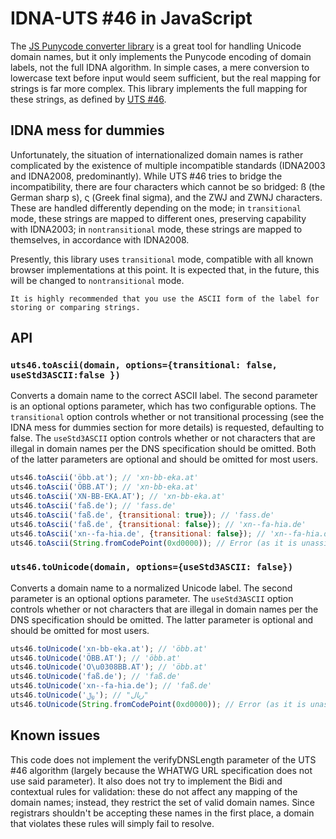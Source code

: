 # IDNA-UTS #46 in JavaScript

The [JS Punycode converter library](https://github.com/bestiejs/punycode.js/) is
a great tool for handling Unicode domain names, but it only implements the
Punycode encoding of domain labels, not the full IDNA algorithm. In simple
cases, a mere conversion to lowercase text before input would seem sufficient,
but the real mapping for strings is far more complex. This library implements
the full mapping for these strings, as defined by
[UTS #46](http://unicode.org/reports/tr46/).


## IDNA mess for dummies

Unfortunately, the situation of internationalized domain names is rather
complicated by the existence of multiple incompatible standards (IDNA2003 and
IDNA2008, predominantly). While UTS #46 tries to bridge the incompatibility,
there are four characters which cannot be so bridged: ß (the German sharp s),
ς (Greek final sigma), and the ZWJ and ZWNJ characters. These are handled
differently depending on the mode; in ``transitional`` mode, these strings are
mapped to different ones, preserving capability with IDNA2003; in
``nontransitional`` mode, these strings are mapped to themselves, in accordance
with IDNA2008.

Presently, this library uses ``transitional`` mode, compatible with all known
browser implementations at this point. It is expected that, in the future, this
will be changed to ``nontransitional`` mode.

`It is highly recommended that you use the ASCII form of the label for storing
or comparing strings.`

## API

### `uts46.toAscii(domain, options={transitional: false, useStd3ASCII:false })`

Converts a domain name to the correct ASCII label. The second parameter is an
optional options parameter, which has two configurable options. The
`transitional` option controls whether or not transitional processing (see the
IDNA mess for dummies section for more details) is requested, defaulting to
false. The `useStd3ASCII` option controls whether or not characters that are
illegal in domain names per the DNS specification should be omitted. Both of the
latter parameters are optional and should be omitted for most users.

```js
uts46.toAscii('öbb.at'); // 'xn-bb-eka.at'
uts46.toAscii('ÖBB.AT'); // 'xn-bb-eka.at'
uts46.toAscii('XN-BB-EKA.AT'); // 'xn-bb-eka.at'
uts46.toAscii('faß.de'); // 'fass.de'
uts46.toAscii('faß.de', {transitional: true}); // 'fass.de'
uts46.toAscii('faß.de', {transitional: false}); // 'xn--fa-hia.de'
uts46.toAscii('xn--fa-hia.de', {transitional: false}); // 'xn--fa-hia.de'
uts46.toAscii(String.fromCodePoint(0xd0000)); // Error (as it is unassigned)
```

### `uts46.toUnicode(domain, options={useStd3ASCII: false})`

Converts a domain name to a normalized Unicode label. The second parameter is an
optional options parameter. The `useStd3ASCII` option controls whether or not
characters that are illegal in domain names per the DNS specification should be
omitted. The latter parameter is optional and should be omitted for most users.

```js
uts46.toUnicode('xn-bb-eka.at'); // 'öbb.at'
uts46.toUnicode('ÖBB.AT'); // 'öbb.at'
uts46.toUnicode('O\u0308BB.AT'); // 'öbb.at'
uts46.toUnicode('faß.de'); // 'faß.de'
uts46.toUnicode('xn--fa-hia.de'); // 'faß.de'
uts46.toUnicode('﷼'); // "ریال"
uts46.toUnicode(String.fromCodePoint(0xd0000)); // Error (as it is unassigned)
```

## Known issues

This code does not implement the verifyDNSLength parameter of the UTS #46
algorithm (largely because the WHATWG URL specification does not use said
parameter). It also does not try to implement the Bidi and contextual rules for
validation: these do not affect any mapping of the domain names; instead, they
restrict the set of valid domain names. Since registrars shouldn't be accepting
these names in the first place, a domain that violates these rules will simply
fail to resolve.
